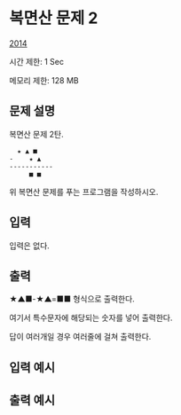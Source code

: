 # 복면산 문제 2

[2014](http://codeup.kr/problem.php?id=2014)

시간 제한: 1 Sec

메모리 제한: 128 MB



## 문제 설명

복면산 문제 2탄.



```
  ★ ▲ ■
-    ★ ▲
-----------
     ■ ■
```

위 복면산 문제를 푸는 프로그램을 작성하시오.



## 입력

입력은 없다.



## 출력

★▲■-★▲=■■ 형식으로 출력한다.

여기서 특수문자에 해당되는 숫자를 넣어 출력한다.

답이 여러개일 경우 여러줄에 걸쳐 출력한다.



## 입력 예시



## 출력 예시
